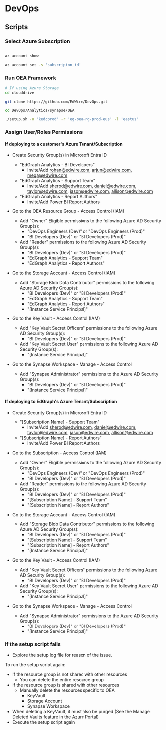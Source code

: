 # DevOps

## Scripts

### Select Azure Subscription

``` bash

az account show

az account set -s 'subscripion_id'

```

### Run OEA Framework

``` bash
# If using Azure Storage 
cd clouddrive

git clone https://github.com/EdWire/DevOps.git

cd DevOps/Analytics/synapse/OEA

./setup.sh -o 'kedcprod' -r 'eg-oea-rg-prod-eus' -l 'eastus'

```

### Assign User/Roles Permissions

#### If deploying to a customer's Azure Tenant/Subscription
- Create Security Group(s) in Microsoft Entra ID
  - "EdGraph Analytics - BI Developers"
    - Invite/Add rohan@edwire.com, arjun@edwire.com, mega@edwire.com
  - "EdGraph Analytics - Support Team"
    - Invite/Add sherod@edwire.com, daniel@edwire.com, taylor@edwire.com, jason@edwire.com, allison@edwire.com
  - "EdGraph Analytics - Report Authors"
    - Invite/Add Power BI Report Authors

- Go to the OEA Resource Group - Access Control (IAM)
  - Add "Owner" Eligible permissions to the following Azure AD Security Group(s):
    - "DevOps Engineers (Dev)" or "DevOps Engineers (Prod)"
    - "BI Developers (Dev)" or "BI Developers (Prod)"
  - Add "Reader" permissions to the following Azure AD Security Group(s):
    - "BI Developers (Dev)" or "BI Developers (Prod)"
    - "EdGraph Analytics - Support Team"
    - "EdGraph Analytics - Report Authors"
      
- Go to the Storage Account - Access Control (IAM)
  - Add "Storage Blob Data Contributor" permissions to the following Azure AD Security Group(s):
    - "BI Developers (Dev)" or "BI Developers (Prod)"
    - "EdGraph Analytics - Support Team"
    - "EdGraph Analytics - Report Authors"
    - "[Instance Service Principal]"
      
- Go to the Key Vault - Access Control (IAM)
  - Add "Key Vault Secret Officers" permissions to the following Azure AD Security Group(s):
    - "BI Developers (Dev)" or "BI Developers (Prod)"
  - Add "Key Vault Secret User" permissions to the following Azure AD Security Group(s):
    - "[Instance Service Principal]"

- Go to the Synapse Workspace - Manage - Access Control
  - Add "Synapse Administrator" permissions to the Azure AD Security Group(s):
    - "BI Developers (Dev)" or "BI Developers (Prod)"
    - "[Instance Service Principal]"

#### If deploying to EdGraph's Azure Tenant/Subscription
- Create Security Group(s) in Microsoft Entra ID
  - "[Subscription Name] - Support Team"
    - Invite/Add sherod@edwire.com, daniel@edwire.com, taylor@edwire.com, jason@edwire.com, allison@edwire.com
  - "[Subscription Name] - Report Authors"
    - Invite/Add Power BI Report Authors

- Go to the Subscription - Access Control (IAM)
  - Add "Owner" Eligible permissions to the following Azure AD Security Group(s):
    - "DevOps Engineers (Dev)" or "DevOps Engineers (Prod)"
    - "BI Developers (Dev)" or "BI Developers (Prod)"
  - Add "Reader" permissions to the following Azure AD Security Group(s):
    - "BI Developers (Dev)" or "BI Developers (Prod)"
    - "[Subscription Name] - Support Team"
    - "[Subscription Name] - Report Authors"
      
- Go to the Storage Account - Access Control (IAM)
  - Add "Storage Blob Data Contributor" permissions to the following Azure AD Security Group(s):
    - "BI Developers (Dev)" or "BI Developers (Prod)"
    - "[Subscription Name] - Support Team"
    - "[Subscription Name] - Report Authors"
    - "[Instance Service Principal]"
      
- Go to the Key Vault - Access Control (IAM)
  - Add "Key Vault Secret Officers" permissions to the following Azure AD Security Group(s):
    - "BI Developers (Dev)" or "BI Developers (Prod)"
  - Add "Key Vault Secret User" permissions to the following Azure AD Security Group(s):
    - "[Instance Service Principal]"

- Go to the Synapse Workspace - Manage - Access Control
  - Add "Synapse Administrator" permissions to the Azure AD Security Group(s):
    - "BI Developers (Dev)" or "BI Developers (Prod)"
    - "[Instance Service Principal]"

### If the setup script fails

- Explore the setup log file for reason of the issue.

To run the setup script again:

- If the resource group is not shared with other resources
  - You can delete the entire resource group
- If the resource group is shared with other resources
  - Manually delete the resources specific to OEA
    - KeyVault
    - Storage Account
    - Synapse Workspace
- When deleting a KeyVault, it must also be purged (See the Manage Deleted Vaults feature in the Azure Portal)
- Execute the setup script again
